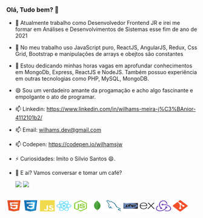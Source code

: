 ### Olá, Tudo bem? 👋 
- 🔭 Atualmente trabalho como Desenvolvedor Frontend JR e irei me formar em Análises e Desenvolvimentos de Sistemas esse fim de ano de 2021
- 🌱 No meu trabalho uso JavaScript puro, ReactJS, AngularJS, Redux, Css Grid, Bootstrap e manipulações de arrays e obejtos são constantes
- 👯  Estou dedicando minhas horas vagas em aprofundar conhecimentos em MongoDb, Express, ReactJS e NodeJS.
Também possuo experiência em outras tecnologias como PHP, MySQL, MongoDB.
- 😄 Sou um verdadeiro amante da progamação e acho algo fascinante e empolgante o ato de programar.
- 📫 Linkedin: https://www.linkedin.com/in/wilhams-meira-j%C3%BAnior-4112101b2/
- 📫 Email: wilhams.dev@gmail.com
- 📫 Codepen: https://codepen.io/wilhamsjw
- ⚡ Curiosidades: Imito o Silvio Santos 😄.
- 🌱 E aí? Vamos conversar e tomar um café?

  <img height="180em" src="https://github-readme-stats.vercel.app/api?username=wilhamsJW&show_icons=true&theme=radical&include_all_commits=true&count_private=true"/>

  <img height="180em" src="https://github-readme-stats.vercel.app/api/top-langs/?username=wilhamsJW&layout=compact&langs_count=7&theme=radical"/>

<!-- Ícones de Html, Css, JS e react -->
<div style="display: inline_block"><br>
    <img align="center" alt="HTML" height="30" width="40" src="https://raw.githubusercontent.com/devicons/devicon/master/icons/html5/html5-original.svg">
    <img align="center" alt="CSS" height="30" width="40" src="https://raw.githubusercontent.com/devicons/devicon/master/icons/css3/css3-original.svg">
  <img align="center" alt="JavaScript" height="30" width="40" src="https://raw.githubusercontent.com/devicons/devicon/master/icons/javascript/javascript-plain.svg">
    <img align="center" alt="React" height="30" width="40" src="https://raw.githubusercontent.com/devicons/devicon/master/icons/react/react-original.svg">
      <img align="center" alt="React" height="30" width="40" src="https://raw.githubusercontent.com/devicons/devicon/master/icons/nodejs/nodejs-original.svg">
        <img align="center" alt="React" height="30" width="40" src="https://raw.githubusercontent.com/devicons/devicon/master/icons/mongodb/mongodb-original.svg">
          <img align="center" alt="React" height="30" width="40" src="https://raw.githubusercontent.com/devicons/devicon/master/icons/mysql/mysql-original.svg">
           <img align="center" alt="React" height="30" width="40" src="https://raw.githubusercontent.com/devicons/devicon/master/icons/php/php-original.svg">
       <img align="center" alt="React" height="30" width="40" src="https://raw.githubusercontent.com/devicons/devicon/master/icons/express/express-original.svg">
   <img align="center" alt="React" height="30" width="40" src="https://raw.githubusercontent.com/devicons/devicon/master/icons/redux/redux-original.svg">
  <img align="center" alt="React" height="30" width="40" src="https://raw.githubusercontent.com/devicons/devicon/master/icons/git/git-original.svg">

  

<!--
**wilhamsJW/wilhamsJW** is a ✨ _special_ ✨ repository because its `README.md` (this file) appears on your GitHub profile.

Here are some ideas to get you started:

- 🔭 I’m currently working on ...
- 🌱 I’m currently learning ...
- 👯 I’m looking to collaborate on ...
- 🤔 I’m looking for help with ...
- 💬 Ask me about ...
- 📫 How to reach me: ...
- 😄 Pronouns: ...
- ⚡ Fun fact: ...
-->
